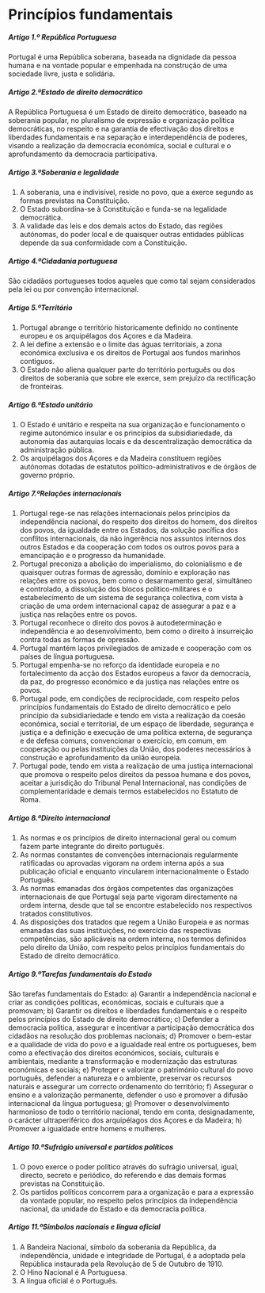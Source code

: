 # Princípios fundamentais

##### Artigo 1.º República Portuguesa
Portugal é uma República soberana, baseada na dignidade da pessoa humana e na vontade popular e empenhada na construção de uma sociedade livre, justa e solidária.

##### Artigo 2.ºEstado de direito democrático
A República Portuguesa é um Estado de direito democrático, baseado na soberania popular, no pluralismo de expressão e organização política democráticas, no respeito e na garantia de efectivação dos direitos e liberdades fundamentais e na separação
            e interdependência de poderes, visando a realização da democracia económica, social e cultural e o aprofundamento da democracia participativa.

##### Artigo 3.ºSoberania e legalidade
1. A soberania, una e indivisível, reside no povo, que a exerce segundo as formas previstas na Constituição.
2. O Estado subordina-se à Constituição e funda-se na legalidade democrática.
3. A validade das leis e dos demais actos do Estado, das regiões autónomas, do poder local e de quaisquer outras entidades públicas depende da sua conformidade com a Constituição.

##### Artigo 4.ºCidadania portuguesa
São cidadãos portugueses todos aqueles que como tal sejam considerados pela lei ou por convenção internacional.

##### Artigo 5.ºTerritório
1. Portugal abrange o território historicamente definido no continente europeu e os arquipélagos dos Açores e da Madeira.
2. A lei define a extensão e o limite das águas territoriais, a zona económica exclusiva e os direitos de Portugal aos fundos marinhos contíguos.
3. O Estado não aliena qualquer parte do território português ou dos direitos de soberania que sobre ele exerce, sem prejuízo da rectificação de fronteiras.

##### Artigo 6.ºEstado unitário
1. O Estado é unitário e respeita na sua organização e funcionamento o regime autonómico insular e os princípios da subsidiariedade, da autonomia das autarquias locais e da descentralização democrática da administração pública.
2. Os arquipélagos dos Açores e da Madeira constituem regiões autónomas dotadas de estatutos político-administrativos e de órgãos de governo próprio.

##### Artigo 7.ºRelações internacionais
1. Portugal rege-se nas relações internacionais pelos princípios da independência nacional, do respeito dos direitos do homem, dos direitos dos povos, da igualdade entre os Estados, da solução pacífica dos conflitos internacionais, da não ingerência
            nos assuntos internos dos outros Estados e da cooperação com todos os outros povos para a emancipação e o progresso da humanidade.
2. Portugal preconiza a abolição do imperialismo, do colonialismo e de quaisquer outras formas de agressão, domínio e exploração nas relações entre os povos, bem como o desarmamento geral, simultâneo e controlado, a dissolução dos blocos político-militares
            e o estabelecimento de um sistema de segurança colectiva, com vista à criação de uma ordem internacional capaz de assegurar a paz e a justiça nas relações entre os povos.
3. Portugal reconhece o direito dos povos à autodeterminação e independência e ao desenvolvimento, bem como o direito à insurreição contra todas as formas de opressão.
4. Portugal mantém laços privilegiados de amizade e cooperação com os países de língua portuguesa.
5. Portugal empenha-se no reforço da identidade europeia e no fortalecimento da acção dos Estados europeus a favor da democracia, da paz, do progresso económico e da justiça nas relações entre os povos.
6. Portugal pode, em condições de reciprocidade, com respeito pelos princípios fundamentais do Estado de direito democrático e pelo princípio da subsidiariedade e tendo em vista a realização da coesão económica, social e territorial, de um espaço
            de liberdade, segurança e justiça e a definição e execução de uma política externa, de segurança e de defesa comuns, convencionar o exercício, em comum, em cooperação ou pelas instituições da União, dos poderes necessários à construção e aprofundamento
            da união europeia.
7. Portugal pode, tendo em vista a realização de uma justiça internacional que promova o respeito pelos direitos da pessoa humana e dos povos, aceitar a jurisdição do Tribunal Penal Internacional, nas condições de complementaridade e demais termos
            estabelecidos no Estatuto de Roma.

##### Artigo 8.ºDireito internacional
1. As normas e os princípios de direito internacional geral ou comum fazem parte integrante do direito português.
2. As normas constantes de convenções internacionais regularmente ratificadas ou aprovadas vigoram na ordem interna após a sua publicação oficial e enquanto vincularem internacionalmente o Estado Português.
3. As normas emanadas dos órgãos competentes das organizações internacionais de que Portugal seja parte vigoram directamente na ordem interna, desde que tal se encontre estabelecido nos respectivos tratados constitutivos.
4. As disposições dos tratados que regem a União Europeia e as normas emanadas das suas instituições, no exercício das respectivas competências, são aplicáveis na ordem interna, nos termos definidos pelo direito da União, com respeito pelos princípios
            fundamentais do Estado de direito democrático.

##### Artigo 9.ºTarefas fundamentais do Estado
São tarefas fundamentais do Estado:
a) Garantir a independência nacional e criar as condições políticas, económicas, sociais e culturais que a promovam;
                b) Garantir os direitos e liberdades fundamentais e o respeito pelos princípios do Estado de direito democrático;
                c) Defender a democracia política, assegurar e incentivar a participação democrática dos cidadãos na resolução dos problemas nacionais;
                d) Promover o bem-estar e a qualidade de vida do povo e a igualdade real entre os portugueses, bem como a efectivação dos direitos económicos, sociais, culturais e ambientais, mediante a transformação e modernização das estruturas económicas
                e sociais;
                e) Proteger e valorizar o património cultural do povo português, defender a natureza e o ambiente, preservar os recursos naturais e assegurar um correcto ordenamento do território;
                f) Assegurar o ensino e a valorização permanente, defender o uso e promover a difusão internacional da língua portuguesa;
                g) Promover o desenvolvimento harmonioso de todo o território nacional, tendo em conta, designadamente, o carácter ultraperiférico dos arquipélagos dos Açores e da Madeira;
                h) Promover a igualdade entre homens e mulheres.

##### Artigo 10.ºSufrágio universal e partidos políticos
1. O povo exerce o poder político através do sufrágio universal, igual, directo, secreto e periódico, do referendo e das demais formas previstas na Constituição.
2. Os partidos políticos concorrem para a organização e para a expressão da vontade popular, no respeito pelos princípios da independência nacional, da unidade do Estado e da democracia política.

##### Artigo 11.ºSímbolos nacionais e língua oficial
1. A Bandeira Nacional, símbolo da soberania da República, da independência, unidade e integridade de Portugal, é a adoptada pela República instaurada pela Revolução de 5 de Outubro de 1910.
2. O Hino Nacional é A Portuguesa.
3. A língua oficial é o Português.
